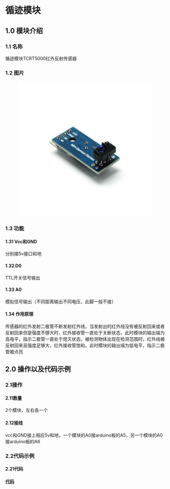 # 循迹模块

## 1.0 模块介绍

### 1.1 名称

循迹模块TCRT5000红外反射传感器

### 1.2 图片

<figure><img src="../.gitbook/assets/循迹模块.jpg" alt=""><figcaption></figcaption></figure>

### 1.3 功能

#### 1.31 Vcc和GND

分别接5v接口和地

#### 1.32 D0

TTL开关信号输出

#### 1.33 A0

模拟信号输出（不同距离输出不同电压，此脚一般不接）

#### 1.34 作用原理

传感器的红外发射二极管不断发射红外线，当发射出的红外线没有被反射回来或者反射回来但是强度不够大时，红外接收管一直处于关断状态，此时模块的输出端为高电平，指示二极管一直处于熄灭状态，被检测物体出现在检测范围时，红外线被反射回来且强度足够大，红外接收管饱和，此时模块的输出端为低电平，指示二极管被点亮

## 2.0 操作以及代码示例

### 2.1操作

#### 2.11数量

2个模块，左右各一个

#### 2.12接线

vcc和GND接上相应5v和地，一个模块的A0接arduino板的A5，另一个模块的A0接arduino板的A6

### 2.2代码示例

#### 2.21代码

#### [代码](https://github.com/NJURobotClub/arduino\_2019/blob/main/week6/xunji.ino)
